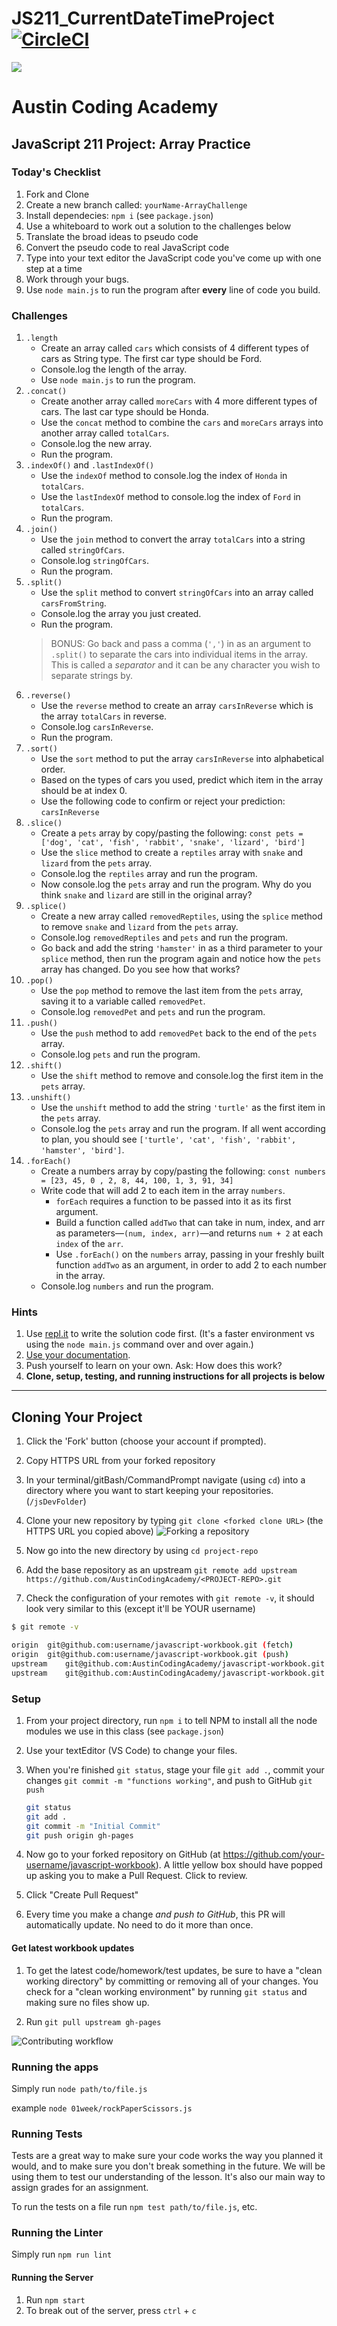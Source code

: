 # JS211_CurrentDateTimeProject[![CircleCI](https://circleci.com/gh/AustinCodingAcademy/javascript-workbook/tree/gh-pages.svg?style=svg)](https://circleci.com/gh/AustinCodingAcademy/javascript-workbook/tree/gh-pages)

![](http://en.gravatar.com/userimage/107370100/a08594145564536138dfaaf072c7b241.png)

# Austin Coding Academy

## JavaScript 211 Project: Array Practice

### Today's Checklist

1. Fork and Clone
1. Create a new branch called: `yourName-ArrayChallenge`
1. Install dependecies: `npm i` (see `package.json`)
3. Use a whiteboard to work out a solution to the challenges below
4. Translate the broad ideas to pseudo code
5. Convert the pseudo code to real JavaScript code
6. Type into your text editor the JavaScript code you've come up with one step at a time
7. Work through your bugs.
8. Use `node main.js` to run the program after **every** line of code you build.

### Challenges

1. `.length`
   * Create an array called `cars` which consists of 4 different types of cars as String type. The first car type should be Ford.
   * Console.log the length of the array.
   * Use `node main.js` to run the program.
1. `.concat()`
   * Create another array called `moreCars` with 4 more different types of cars. The last car type should be Honda.
   * Use the `concat` method to combine the `cars` and `moreCars` arrays into another array called `totalCars`.
   * Console.log the new array.
   * Run the program.
1. `.indexOf()` and `.lastIndexOf()`
   * Use the `indexOf` method to console.log the index of `Honda` in `totalCars`.
   * Use the `lastIndexOf` method to console.log the index of `Ford` in `totalCars`.
   * Run the program.
1. `.join()`
   * Use the `join` method to convert the array `totalCars` into a string called `stringOfCars`.
   * Console.log `stringOfCars`.
   * Run the program.
1. `.split()`
   * Use the `split` method to convert `stringOfCars` into an array called `carsFromString`.
   * Console.log the array you just created.
   * Run the program.
    > BONUS: Go back and pass a comma (`','`) in as an argument to `.split()` to separate the cars into individual items in the array. This is called a *separator* and it can be any character you wish to separate strings by.
1. `.reverse()`
   * Use the `reverse` method to create an array `carsInReverse` which is the array `totalCars` in reverse.
   * Console.log `carsInReverse`.
   * Run the program.
1. `.sort()`
   * Use the `sort` method to put the array `carsInReverse` into alphabetical order.
   * Based on the types of cars you used, predict which item in the array should be at index 0.
   * Use the following code to confirm or reject your prediction: `carsInReverse`
1. `.slice()`
   * Create a `pets` array by copy/pasting the following: `const pets = ['dog', 'cat', 'fish', 'rabbit', 'snake', 'lizard', 'bird']`
   * Use the `slice` method to create a `reptiles` array with `snake` and `lizard` from the `pets` array.
   * Console.log the `reptiles` array and run the program.
   * Now console.log the `pets` array and run the program. Why do you think `snake` and `lizard` are still in the original array?
1. `.splice()`
   * Create a new array called `removedReptiles`, using the `splice` method to remove `snake` and `lizard` from the `pets` array.
   * Console.log `removedReptiles` and `pets` and run the program.
   * Go back and add the string `'hamster'` in as a third parameter to your `splice` method, then run the program again and notice how the `pets` array has changed. Do you see how that works?
1. `.pop()`
   * Use the `pop` method to remove the last item from the `pets` array, saving it to a variable called `removedPet`.
   * Console.log `removedPet` and `pets` and run the program.
1. `.push()`
   * Use the `push` method to add `removedPet` back to the end of the `pets` array.
   * Console.log `pets` and run the program.
1. `.shift()`
   * Use the `shift` method to remove and console.log the first item in the `pets` array.
1. `.unshift()`
   * Use the `unshift` method to add the string `'turtle'` as the first item in the `pets` array.
   * Console.log the `pets` array and run the program. If all went according to plan, you should see `['turtle', 'cat', 'fish', 'rabbit', 'hamster', 'bird']`.
1. `.forEach()`
   * Create a numbers array by copy/pasting the following: `const numbers = [23, 45, 0 , 2, 8, 44, 100, 1, 3, 91, 34]`
   * Write code that will add 2 to each item in the array `numbers`.
      * `forEach` requires a function to be passed into it as its first argument.
      * Build a function called `addTwo` that can take in num, index, and arr as parameters—`(num, index, arr)`—and returns `num + 2` at each `index` of the `arr`.
      * Use `.forEach()` on the `numbers` array, passing in your freshly built function `addTwo` as an argument, in order to add 2 to each number in the array.
   * Console.log `numbers` and run the program.

### Hints

1. Use [repl.it](https://www.repl.it) to write the solution code first. (It's a faster environment vs using the `node main.js` command over and over again.)
1. [Use your documentation](https://developer.mozilla.org/en-US/docs/Web/JavaScript/Reference/Global_Objects/String).
1. Push yourself to learn on your own. Ask: How does this work?
1. **Clone, setup, testing, and running instructions for all projects is below**

******

## Cloning Your Project

1. Click the 'Fork' button (choose your account if prompted).
1. Copy HTTPS URL from your forked repository
1. In your terminal/gitBash/CommandPrompt navigate (using `cd`) into a directory where you want to start keeping your repositories. (`/jsDevFolder`)
1. Clone your new repository by typing `git clone <forked clone URL>` (the HTTPS
URL you copied above)
  ![Forking a repository](https://docs.google.com/drawings/d/1tYsLHaLo8JRdp0xC1EZrAo0o9Wvv4S5AD937cokVOBk/pub?w=960&h=720)
1. Now go into the new directory by using `cd project-repo`

1. Add the base repository as an upstream
    `git remote add upstream https://github.com/AustinCodingAcademy/<PROJECT-REPO>.git`

1. Check the configuration of your remotes with `git remote -v`, it should look
very similar to this (except it'll be YOUR username)

```bash
$ git remote -v

origin  git@github.com:username/javascript-workbook.git (fetch)
origin  git@github.com:username/javascript-workbook.git (push)
upstream    git@github.com:AustinCodingAcademy/javascript-workbook.git (fetch)
upstream    git@github.com:AustinCodingAcademy/javascript-workbook.git (push)
```

### Setup

1. From your project directory, run `npm i` to tell NPM to install all the
node modules we use in this class (see `package.json`)
1. Use your textEditor (VS Code) to change your files.
1. When you're finished `git status`, stage your file `git add .`, commit your changes `git commit -m "functions working"`, and push to
GitHub `git push`
    ```bash
    git status
    git add .
    git commit -m "Initial Commit"
    git push origin gh-pages
    ```

1. Now go to your forked repository on GitHub (at
  https://github.com/your-username/javascript-workbook). A little yellow box
  should have popped up asking you to make a Pull Request. Click to review.

1. Click "Create Pull Request"

1. Every time you make a change *and push to GitHub*, this PR will automatically
update. No need to do it more than once.

#### Get latest workbook updates

1. To get the latest code/homework/test updates, be sure to have a "clean
working directory" by committing or removing all of your changes. You check for
a "clean working environment" by running `git status` and making sure no files
show up.

1. Run `git pull upstream gh-pages`

![Contributing workflow](https://docs.google.com/drawings/d/1WeKQxOHgPKfwjy_eKtlJO62Fu4XTCWFeqkAh1oIqICM/pub?w=960&h=720)

### Running the apps

Simply run `node path/to/file.js`

example `node 01week/rockPaperScissors.js`

### Running Tests

Tests are a great way to make sure your code works the way you planned it would,
and to make sure you don't break something in the future. We will be using them
to test our understanding of the lesson. It's also our main way to assign grades
for an assignment.

To run the tests on a file run `npm test path/to/file.js`, etc.

### Running the Linter

Simply run `npm run lint`

#### Running the Server

1. Run `npm start`
1. To break out of the server, press `ctrl` + `c`
